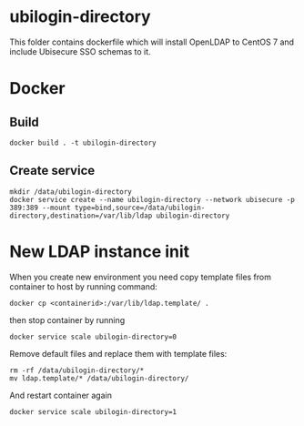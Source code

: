 # ubilogin-directory
This folder contains dockerfile which will install OpenLDAP to CentOS 7 and include Ubisecure SSO schemas to it.

# Docker
## Build
```
docker build . -t ubilogin-directory
``` 

## Create service
```
mkdir /data/ubilogin-directory
docker service create --name ubilogin-directory --network ubisecure -p 389:389 --mount type=bind,source=/data/ubilogin-directory,destination=/var/lib/ldap ubilogin-directory
```

# New LDAP instance init
When you create new environment you need copy template files from container to host by running command:
```
docker cp <containerid>:/var/lib/ldap.template/ .
```
then stop container by running
```
docker service scale ubilogin-directory=0
```
Remove default files and replace them with template files:
```
rm -rf /data/ubilogin-directory/*
mv ldap.template/* /data/ubilogin-directory/
```
And restart container again
```
docker service scale ubilogin-directory=1
```
